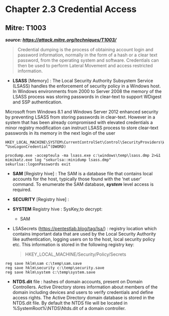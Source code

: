 # Chapter 2.3 Credential Access

Mitre: T1003 
--
***source: https://attack.mitre.org/techniques/T1003/***

>Credential dumping is the process of obtaining account login and password information, normally in the form of a hash or a clear text password, from the operating system and software. Credentials can then be used to perform Lateral Movement and access restricted information.

- **LSASS** [Memory] : The Local Security Authority Subsystem Service (LSASS) handles the enforcement of security policy in a Windows host. In Windows environments from 2000 to Server 2008 the memory of the LSASS process was storing passwords in clear-text to support WDigest and SSP authentication. 

Microsoft from Windows 8.1 and Windows Server 2012 enhanced security by preventing LSASS from storing passwords in clear-text. However in a system that has been already compromised with elevated credentials a minor registry modification can instruct LSASS process to store clear-text passwords in its memory in the next login of the user

```code
HKEY_LOCAL_MACHINE\SYSTEM\CurrentControlSet\Control\SecurityProviders\WDigest “UseLogonCredential”(DWORD)
```


```code
procdump.exe -accepteula -ma lsass.exe c:\windows\temp\lsass.dmp 2>&1
mimikatz.exe log "sekurlsa::minidump lsass.dmp" sekurlsa::logonPasswords exit
```

- **SAM** [Registry hive] : The SAM is a database file that contains local accounts for the host, typically those found with the ‘net user’ command. To enumerate the SAM database, ***system*** level access is required. 

- **SECURITY** [Registry hive] : 
  
- **SYSTEM** Registry hive : SysKey,to decrypt:
    -  SAM
  
- LSASecrets (https://pentestlab.blog/tag/lsa/) : registry location which contains important data that are used by the Local Security Authority like authentication, logging users on to the host, local security policy etc. This information is stored in the following registry key:
  > HKEY_LOCAL_MACHINE/Security/Policy/Secrets

```code
reg save hklm\sam c:\temp\sam.save
reg save hklm\security c:\temp\security.save
reg save hklm\system c:\temp\system.save
```

- **NTDS.dit** file : hashes of domain accounts, present on Domain Controllers. Active Directory stores information about members of the domain including devices and users to verify credentials and define access rights. The Active Directory domain database is stored in the NTDS.dit file. By default the NTDS file will be located in %SystemRoot%\NTDS\Ntds.dit of a domain controller.